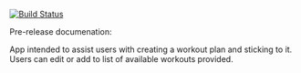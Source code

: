 [![Build Status](https://travis-ci.org/beautifuldonkey/WorkoutApp.svg?branch=master)](https://travis-ci.org/beautifuldonkey/WorkoutApp)

Pre-release documenation:

App intended to assist users with creating a workout plan and sticking to it. Users can edit or add to list of available workouts provided.
